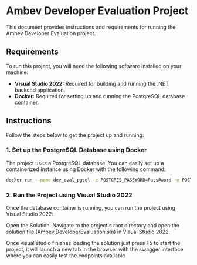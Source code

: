 # Ambev Developer Evaluation Project

This document provides instructions and requirements for running the Ambev Developer Evaluation project.

## Requirements

To run this project, you will need the following software installed on your machine:

* **Visual Studio 2022:** Required for building and running the .NET backend application.
* **Docker:** Required for setting up and running the PostgreSQL database container.

## Instructions

Follow the steps below to get the project up and running:

### 1. Set up the PostgreSQL Database using Docker

The project uses a PostgreSQL database. You can easily set up a containerized instance using Docker with the following command:

```bash
docker run --name dev_eval_pgsql -e POSTGRES_PASSWORD=Pass@word -e POSTGRES_USER=sa -e POSTGRES_DB=DeveloperEvaluation -p 5432:5432 -d postgres
```

### 2. Run the Project using Visual Studio 2022
Once the database container is running, you can run the project using Visual Studio 2022:

Open the Solution: Navigate to the project's root directory and open the solution file (Ambev.DeveloperEvaluation.sln) in Visual Studio 2022.

Once visual studio finishes loading the solution just press F5 to start the project, it will launch a new tab in the browser with the swagger interface where you can easily test the endpoints available 

